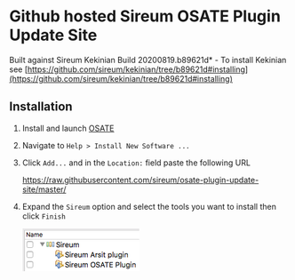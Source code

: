 # Github hosted Sireum OSATE Plugin Update Site

Built against Sireum Kekinian Build 20200819.b89621d* - To install Kekinian see [https://github.com/sireum/kekinian/tree/b89621d#installing](https://github.com/sireum/kekinian/tree/b89621d#installing)

## Installation
1. Install and launch [OSATE](http://osate.org/download-and-install.html)
2. Navigate to ``Help > Install New Software ...``
3. Click ``Add...`` and in the ``Location:`` field paste the following URL

    https://raw.githubusercontent.com/sireum/osate-plugin-update-site/master/
  
4. Expand the ``Sireum`` option and select the tools you want to install then click ``Finish``

   ![tool-options](resources/tool-options.png)
